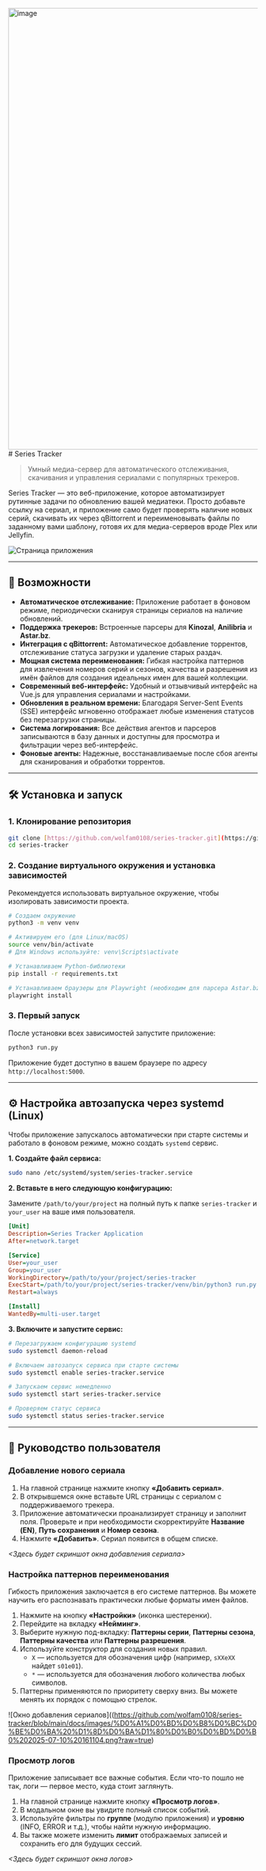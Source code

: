 <img width="1346" height="892" alt="image" src="https://github.com/user-attachments/assets/22fd6a98-bf84-4d43-9ac1-462ce0143596" /># Series Tracker

> Умный медиа-сервер для автоматического отслеживания, скачивания и управления сериалами с популярных трекеров.

Series Tracker — это веб-приложение, которое автоматизирует рутинные задачи по обновлению вашей медиатеки. Просто добавьте ссылку на сериал, и приложение само будет проверять наличие новых серий, скачивать их через qBittorrent и переименовывать файлы по заданному вами шаблону, готовя их для медиа-серверов вроде Plex или Jellyfin.

![Страница приложения](https://github.com/wolfam0108/series-tracker/blob/main/docs/images/%D0%A1%D0%BD%D0%B8%D0%BC%D0%BE%D0%BA%20%D1%8D%D0%BA%D1%80%D0%B0%D0%BD%D0%B0%202025-07-10%20161414.png?raw=true)

---

## 🚀 Возможности

* **Автоматическое отслеживание:** Приложение работает в фоновом режиме, периодически сканируя страницы сериалов на наличие обновлений.
* **Поддержка трекеров:** Встроенные парсеры для **Kinozal**, **Anilibria** и **Astar.bz**.
* **Интеграция с qBittorrent:** Автоматическое добавление торрентов, отслеживание статуса загрузки и удаление старых раздач.
* **Мощная система переименования:** Гибкая настройка паттернов для извлечения номеров серий и сезонов, качества и разрешения из имён файлов для создания идеальных имен для вашей коллекции.
* **Современный веб-интерфейс:** Удобный и отзывчивый интерфейс на Vue.js для управления сериалами и настройками.
* **Обновления в реальном времени:** Благодаря Server-Sent Events (SSE) интерфейс мгновенно отображает любые изменения статусов без перезагрузки страницы.
* **Система логирования:** Все действия агентов и парсеров записываются в базу данных и доступны для просмотра и фильтрации через веб-интерфейс.
* **Фоновые агенты:** Надежные, восстанавливаемые после сбоя агенты для сканирования и обработки торрентов.

---

## 🛠️ Установка и запуск

### 1. Клонирование репозитория

```bash
git clone [https://github.com/wolfam0108/series-tracker.git](https://github.com/wolfam0108/series-tracker.git)
cd series-tracker
````

### 2\. Создание виртуального окружения и установка зависимостей

Рекомендуется использовать виртуальное окружение, чтобы изолировать зависимости проекта.

```bash
# Создаем окружение
python3 -m venv venv

# Активируем его (для Linux/macOS)
source venv/bin/activate
# Для Windows используйте: venv\Scripts\activate

# Устанавливаем Python-библиотеки
pip install -r requirements.txt

# Устанавливаем браузеры для Playwright (необходим для парсера Astar.bz)
playwright install
```

### 3\. Первый запуск

После установки всех зависимостей запустите приложение:

```bash
python3 run.py
```

Приложение будет доступно в вашем браузере по адресу `http://localhost:5000`.

-----

## ⚙️ Настройка автозапуска через systemd (Linux)

Чтобы приложение запускалось автоматически при старте системы и работало в фоновом режиме, можно создать `systemd` сервис.

**1. Создайте файл сервиса:**

```bash
sudo nano /etc/systemd/system/series-tracker.service
```

**2. Вставьте в него следующую конфигурацию:**

Замените `/path/to/your/project` на полный путь к папке `series-tracker` и `your_user` на ваше имя пользователя.

```ini
[Unit]
Description=Series Tracker Application
After=network.target

[Service]
User=your_user
Group=your_user
WorkingDirectory=/path/to/your/project/series-tracker
ExecStart=/path/to/your/project/series-tracker/venv/bin/python3 run.py
Restart=always

[Install]
WantedBy=multi-user.target
```

**3. Включите и запустите сервис:**

```bash
# Перезагружаем конфигурацию systemd
sudo systemctl daemon-reload

# Включаем автозапуск сервиса при старте системы
sudo systemctl enable series-tracker.service

# Запускаем сервис немедленно
sudo systemctl start series-tracker.service

# Проверяем статус сервиса
sudo systemctl status series-tracker.service
```

-----

## 📖 Руководство пользователя

### Добавление нового сериала

1.  На главной странице нажмите кнопку **«Добавить сериал»**.
2.  В открывшемся окне вставьте URL страницы с сериалом с поддерживаемого трекера.
3.  Приложение автоматически проанализирует страницу и заполнит поля. Проверьте и при необходимости скорректируйте **Название (EN)**, **Путь сохранения** и **Номер сезона**.
4.  Нажмите **«Добавить»**. Сериал появится в общем списке.

*\<Здесь будет скриншот окна добавления сериала\>*

### Настройка паттернов переименования

Гибкость приложения заключается в его системе паттернов. Вы можете научить его распознавать практически любые форматы имен файлов.

1.  Нажмите на кнопку **«Настройки»** (иконка шестеренки).
2.  Перейдите на вкладку **«Нейминг»**.
3.  Выберите нужную под-вкладку: **Паттерны серии**, **Паттерны сезона**, **Паттерны качества** или **Паттерны разрешения**.
4.  Используйте конструктор для создания новых правил.
      * `X` — используется для обозначения цифр (например, `sXXeXX` найдет `s01e01`).
      * `*` — используется для обозначения любого количества любых символов.
5.  Паттерны применяются по приоритету сверху вниз. Вы можете менять их порядок с помощью стрелок.

![Окно добавления сериалов]((https://github.com/wolfam0108/series-tracker/blob/main/docs/images/%D0%A1%D0%BD%D0%B8%D0%BC%D0%BE%D0%BA%20%D1%8D%D0%BA%D1%80%D0%B0%D0%BD%D0%B0%202025-07-10%20161104.png?raw=true)

### Просмотр логов

Приложение записывает все важные события. Если что-то пошло не так, логи — первое место, куда стоит заглянуть.

1.  На главной странице нажмите кнопку **«Просмотр логов»**.
2.  В модальном окне вы увидите полный список событий.
3.  Используйте фильтры по **группе** (модулю приложения) и **уровню** (INFO, ERROR и т.д.), чтобы найти нужную информацию.
4.  Вы также можете изменить **лимит** отображаемых записей и сохранить его для будущих сессий.

*\<Здесь будет скриншот окна логов\>*

```
```
